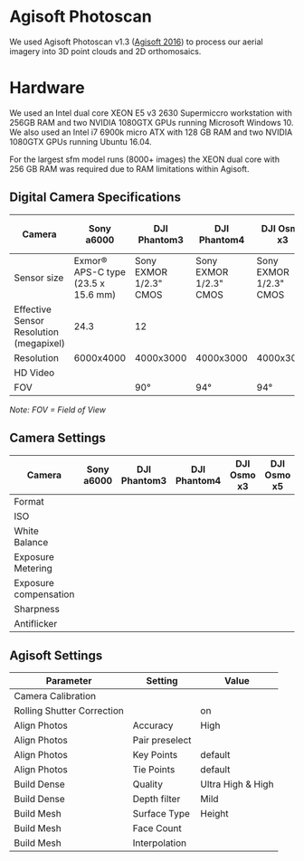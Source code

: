 # Agisoft Photoscan 

We used Agisoft Photoscan v1.3 ([Agisoft 2016](http://www.agisoft.com/)) to process our aerial
imagery into 3D point clouds and 2D orthomosaics.

# Hardware

We used an Intel dual core XEON E5 v3 2630 Supermiccro workstation with 256GB RAM and 
two NVIDIA 1080GTX GPUs running Microsoft Windows 10.
We also used an Intel i7 6900k micro ATX with 128 GB RAM and two NVIDIA 1080GTX GPUs 
running Ubuntu 16.04.

For the largest sfm model runs (8000+ images) the XEON dual core with 256 GB RAM was 
required due to RAM limitations within Agisoft.



## Digital Camera Specifications
|Camera|Sony a6000|DJI Phantom3|DJI Phantom4|DJI Osmo x3|DJI Osmo x5|
|------|----------|------------|------------|-----------|-----------| 
|Sensor size|Exmor® APS-C type (23.5 x 15.6 mm)|Sony EXMOR 1/2.3" CMOS|Sony EXMOR 1/2.3" CMOS|Sony EXMOR 1/2.3" CMOS|4/3-inch CMOS sensor| 
|Effective Sensor Resolution (megapixel)|24.3|12|
|Resolution|6000x4000|4000x3000|4000x3000|4000x3000| | 
|HD Video|| | | | | 
|FOV||90°|94°|94°|72°| 

*Note: FOV = Field of View* 

## Camera Settings
|Camera|Sony a6000|DJI Phantom3|DJI Phantom4|DJI Osmo x3|DJI Osmo x5|
|------|----------|------------|------------|-----------|-----------| 
|Format| | | | | | 
|ISO|| | | | | 
|White Balance|| | | | | 
|Exposure Metering|| | | | | 
Exposure compensation|| | | | | 
|Sharpness|| | | | | 
|Antiflicker|| | | | | 

## Agisoft Settings
|Parameter|Setting|Value|
|---------|-------|-----|
|Camera Calibration| | |
|Rolling Shutter Correction||on|
|Align Photos|Accuracy|High|
|Align Photos|Pair preselect| |
|Align Photos|Key Points|default|
|Align Photos|Tie Points|default|
|Build Dense|Quality|Ultra High & High|
|Build Dense|Depth filter|Mild|
|Build Mesh|Surface Type|Height|
|Build Mesh|Face Count||
Build Mesh|Interpolation| |

